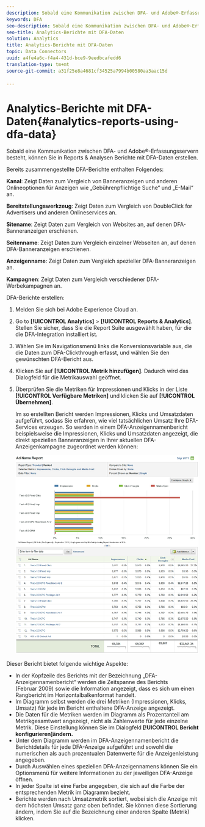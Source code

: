 ```yaml
---
description: Sobald eine Kommunikation zwischen DFA- und Adobe®-Erfassungsservern besteht, können Sie in Reports & Analysen Berichte mit DFA-Daten erstellen.
keywords: DFA
seo-description: Sobald eine Kommunikation zwischen DFA- und Adobe®-Erfassungsservern besteht, können Sie in Reports & Analysen Berichte mit DFA-Daten erstellen.
seo-title: Analytics-Berichte mit DFA-Daten
solution: Analytics
title: Analytics-Berichte mit DFA-Daten
topic: Data Connectors
uuid: a4fe4a6c-f4a4-431d-bce9-9eedbcafedd6
translation-type: tm+mt
source-git-commit: a31f25e8a4681cf34525a7994b00580aa3aac15d

---
```



# Analytics-Berichte mit DFA-Daten{#analytics-reports-using-dfa-data}

Sobald eine Kommunikation zwischen DFA- und Adobe®-Erfassungsservern besteht, können Sie in Reports &amp; Analysen Berichte mit DFA-Daten erstellen.

Bereits zusammengestellte DFA-Berichte enthalten Folgendes:

**Kanal**: Zeigt Daten zum Vergleich von Banneranzeigen und anderen Onlineoptionen für Anzeigen wie „Gebührenpflichtige Suche“ und „E-Mail“ an.

**Bereitstellungswerkzeug**: Zeigt Daten zum Vergleich von DoubleClick for Advertisers und anderen Onlineservices an.

**Sitename**: Zeigt Daten zum Vergleich von Websites an, auf denen DFA-Banneranzeigen erschienen.

**Seitenname**: Zeigt Daten zum Vergleich einzelner Webseiten an, auf denen DFA-Banneranzeigen erschienen.

**Anzeigenname**: Zeigt Daten zum Vergleich spezieller DFA-Banneranzeigen an.

**Kampagnen**: Zeigt Daten zum Vergleich verschiedener DFA-Werbekampagnen an.

DFA-Berichte erstellen:

1. Melden Sie sich bei Adobe Experience Cloud an.
1. Go to **[!UICONTROL Analytics]** &gt; **[!UICONTROL Reports &amp; Analytics]**. Stellen Sie sicher, dass Sie die Report Suite ausgewählt haben, für die die DFA-Integration installiert ist.

1. Wählen Sie im Navigationsmenü links die Konversionsvariable aus, die die Daten zum DFA-Clickthrough erfasst, und wählen Sie den gewünschten DFA-Bericht aus.
1. Klicken Sie auf **[!UICONTROL Metrik hinzufügen]**. Dadurch wird das Dialogfeld für die Metrikauswahl geöffnet.
1. Überprüfen Sie die Metriken für Impressionen und Klicks in der Liste **[!UICONTROL Verfügbare Metriken]** und klicken Sie auf **[!UICONTROL Übernehmen]**.

   Im so erstellten Bericht werden Impressionen, Klicks und Umsatzdaten aufgeführt, sodass Sie erfahren, wie viel tatsächlichen Umsatz Ihre DFA-Services erzeugen.
So werden in einem DFA-Anzeigennamenbericht beispielsweise die Impressionen, Klicks und Umsatzdaten angezeigt, die direkt speziellen Banneranzeigen in Ihrer aktuellen DFA-Anzeigenkampagne zugeordnet werden können:

   ![](assets/DFA_ad_name_report-sc15.png)

Dieser Bericht bietet folgende wichtige Aspekte:

* In der Kopfzeile des Berichts mit der Bezeichnung „DFA-Anzeigennamenbericht“ werden die Zeitspanne des Berichts (Februar 2009) sowie die Information angezeigt, dass es sich um einen Rangbericht im Horizontalbalkenformat handelt.
* Im Diagramm selbst werden die drei Metriken (Impressionen, Klicks, Umsatz) für jede im Bericht enthaltene DFA-Anzeige angezeigt.
* Die Daten für die Metriken werden im Diagramm als Prozentanteil am Metrikgesamtwert angezeigt, nicht als Zahlenwerte für jede einzelne Metrik. Diese Einstellung können Sie im Dialogfeld **[!UICONTROL Bericht konfigurieren]ändern.**
* Unter dem Diagramm werden im DFA-Anzeigennamenbericht die Berichtdetails für jede DFA-Anzeige aufgeführt und sowohl die numerischen als auch prozentualen Datenwerte für die Anzeigenleistung angegeben.
* Durch Auswählen eines speziellen DFA-Anzeigennamens können Sie ein Optionsmenü für weitere Informationen zu der jeweiligen DFA-Anzeige öffnen.
* In jeder Spalte ist eine Farbe angegeben, die sich auf die Farbe der entsprechenden Metrik im Diagramm bezieht.
* Berichte werden nach Umsatzmetrik sortiert, wobei sich die Anzeige mit dem höchsten Umsatz ganz oben befindet. Sie können diese Sortierung ändern, indem Sie auf die Bezeichnung einer anderen Spalte (Metrik) klicken.
